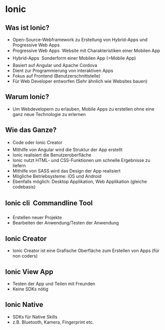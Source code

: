 # Ionic
## Was ist Ionic?
*	Open-Source-Webframework zu Erstellung von Hybrid-Apps und Progressive Web Apps 
*	Progressive Web Apps  Website mit Charakteristiken einer Mobilen App
*	Hybrid-Apps  Sonderform einer Mobilen App (=Mobile App)
*	Basiert auf Angular und Apache Cordova
*	Dient zur Programmierung von interaktiven Apps
*	Fokus auf Frontend (Benutzerschnittstelle)
*	Für Web Developer entworfen (Sehr ähnlich wie Websites bauen)
## Warum Ionic?
*	Um Webdevelopern zu erlauben, Mobile Apps zu erstellen ohne eine ganz neue Technologie zu erlernen
## Wie das Ganze?
*	Code oder Ionic Creator
*	Mithilfe von Angular wird die Struktur der App erstellt
*	Ionic realisiert die Benutzeroberfläche
*	Ionic nutzt HTML- und CSS-Funktionen um schnelle Ergebnisse zu liefern
*	Mithilfe von SASS wird das Design der App realisiert
*	Mögliche Betriebsysteme: iOS und Android 
*	Ebenfalls möglich: Desktop Applikation, Web Applikation (gleiche codebasis)
## Ionic cli  Commandline Tool
*	Erstellen neuer Projekte
*	Bearbeiten der Anwendung/Testen der Anwendung
## Ionic Creator
*	Ionic Creator ist eine Grafische Oberfläche zum Erstellen von Apps (für non coders)
## Ionic View App
*	Testen der App und Teilen mit Freunden
*	Keine SDKs nötig
## Ionic Native
*	SDKs für Native Skills 
*	z.B. Bluetooth, Kamera, Fingerprint etc.